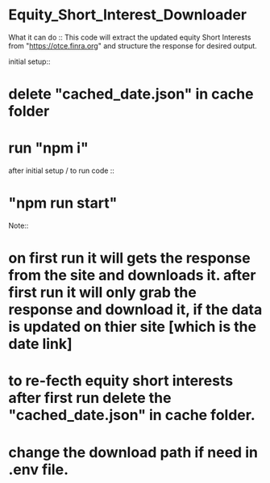 # Equity_Short_Interest_Downloader

What it can do ::
This code will extract the updated equity Short Interests from  "https://otce.finra.org" and structure the response for desired output.

initial setup::
# delete "cached_date.json" in cache folder 
# run "npm i"

after initial setup / to run code ::
# "npm run start"

Note::
# on first run it will gets the response from the site and downloads it. after first run it will only grab the response and download it, if the data is updated on thier site [which is the date link]
# to re-fecth equity short interests after first run delete the "cached_date.json" in cache folder.
# change the download path if need in .env file.


